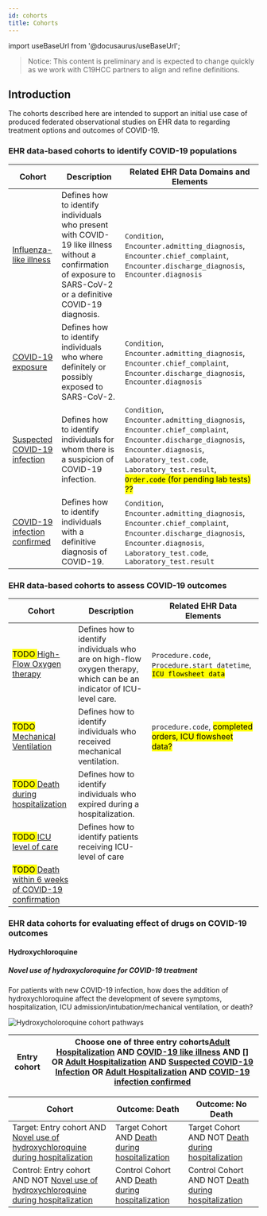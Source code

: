 ```yaml
---
id: cohorts
title: Cohorts
---
```

import useBaseUrl from '@docusaurus/useBaseUrl';

> Notice:
This content is preliminary and is expected to change quickly as we work with C19HCC partners to align and refine definitions.

## Introduction

The cohorts described here are intended to support an initial use case of produced federated observational studies on EHR data to regarding treatment options and outcomes of COVID-19.


### EHR data-based cohorts to identify COVID-19 populations


| Cohort | Description | Related EHR Data Domains and Elements |
| --- |--- | --- |
| [Influenza-like illness]() | Defines how to identify individuals who present with COVID-19 like illness without a confirmation of exposure to SARS-CoV-2 or a definitive COVID-19 diagnosis. | `Condition`, `Encounter.admitting_diagnosis`, `Encounter.chief_complaint`, `Encounter.discharge_diagnosis`,  `Encounter.diagnosis` |
| [COVID-19 exposure]() | Defines how to identify individuals who where definitely or possibly exposed to SARS-CoV-2. | `Condition`, `Encounter.admitting_diagnosis`, `Encounter.chief_complaint`, `Encounter.discharge_diagnosis`, `Encounter.diagnosis` |
| [Suspected COVID-19 infection]() | Defines how to identify individuals for whom there is a suspicion of COVID-19 infection. | `Condition`, `Encounter.admitting_diagnosis`, `Encounter.chief_complaint`, `Encounter.discharge_diagnosis`, `Encounter.diagnosis`, `Laboratory_test.code`, `Laboratory_test.result`, <mark>`Order.code` (for pending lab tests) ??</mark> |
| [COVID-19 infection confirmed]() | Defines how to identify individuals with a definitive diagnosis of COVID-19. | `Condition`, `Encounter.admitting_diagnosis`, `Encounter.chief_complaint`, `Encounter.discharge_diagnosis`, `Encounter.diagnosis`, `Laboratory_test.code`, `Laboratory_test.result` |

### EHR data-based cohorts to assess COVID-19 outcomes

| Cohort | Description | Related EHR Data Elements |
| --- | --- | --- |
| <mark>TODO </mark>[High-Flow Oxygen therapy]() | Defines how to identify individuals who are on high-flow oxygen therapy, which can be an indicator of ICU-level care. | `Procedure.code`, `Procedure.start_datetime`, <mark>`ICU flowsheet data`</mark> |
| <mark>TODO </mark>[Mechanical Ventilation]()        | Defines how to identify individuals who received mechanical ventilation. | `procedure.code`, <mark>completed orders, ICU flowsheet data?</mark>
<mark>TODO </mark>[Death during hospitalization]() | Defines how to identify individuals who expired during a hospitalization. |
| <mark>TODO </mark>[ICU level of care]() | Defines how to identify patients receiving ICU-level of care |
| <mark>TODO </mark>[Death within 6 weeks of COVID-19 confirmation]() |


### EHR data cohorts for evaluating effect of drugs on COVID-19 outcomes

#### Hydroxychloroquine

##### Novel use of hydroxycloroquine for COVID-19 treatment

For patients with new COVID-19 infection, how does the addition of hydroxychloroquine affect the development of severe symptoms, hospitalization, ICU admission/intubation/mechanical ventilation, or death?

![Hydroxycholoroquine cohort pathways](img/hydroxy_cohorts.png)

| Entry cohort | Choose one of three entry cohorts[Adult Hospitalization](c-19-adult-hosp.md) AND [COVID-19 like illness]() AND [] OR [Adult Hospitalization](c-19-adult-hosp.md) AND [Suspected COVID-19 Infection]() OR [Adult Hospitalization](c-19-adult-hosp.md) AND [COVID-19 infection confirmed]()|
| --- | --- |

| Cohort | Outcome: Death | Outcome: No Death
| --- | --- | --- |
| Target: Entry cohort AND [Novel use of hydroxychloroquine during hospitalization](c-19-new-hydroxy.md) | Target Cohort AND [Death during hospitalization]() | Target Cohort AND NOT [Death during hospitalization]() |
| Control: Entry cohort AND NOT [Novel use of hydroxychloroquine during hospitalization](c-19-new-hydroxy.md) | Control Cohort AND [Death during hospitalization]() | Control Cohort AND NOT [Death during hospitalization]() |
